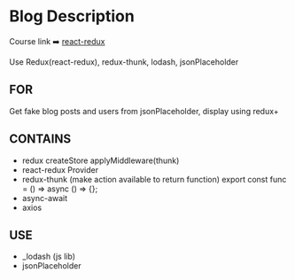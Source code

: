 # Blog Description

Course link ➡️ [react-redux](https://www.udemy.com/course/react-redux/)

Use Redux(react-redux), redux-thunk, lodash, jsonPlaceholder

## FOR

Get fake blog posts and users from jsonPlaceholder, display using redux+

## CONTAINS

- redux
  createStore
  applyMiddleware(thunk)
- react-redux
  Provider
- redux-thunk (make action available to return function)
  export const func = () => async () => {};
- async-await
- axios

## USE

- \_lodash (js lib)
- jsonPlaceholder

